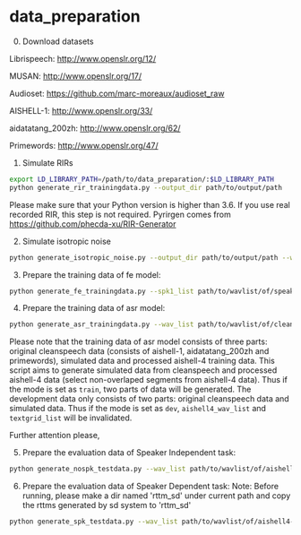 # data_preparation
0. Download datasets

Librispeech: http://www.openslr.org/12/

MUSAN: http://www.openslr.org/17/

Audioset: https://github.com/marc-moreaux/audioset_raw

AISHELL-1: http://www.openslr.org/33/

aidatatang_200zh: http://www.openslr.org/62/

Primewords: http://www.openslr.org/47/



1. Simulate RIRs
```bash 
export LD_LIBRARY_PATH=/path/to/data_preparation/:$LD_LIBRARY_PATH
python generate_rir_trainingdata.py --output_dir path/to/output/path
```
Please make sure that your Python version is higher than 3.6. If you use real recorded RIR, this step is not required. Pyrirgen comes from https://github.com/phecda-xu/RIR-Generator

2. Simulate isotropic noise

```bash 
python generate_isotropic_noise.py --output_dir path/to/output/path --wavnum 200
```

3. Prepare the training data of fe model:
```bash
python generate_fe_trainingdata.py --spk1_list path/to/wavlist/of/speaker1 --spk2_list path/to/wavlist/of/speaker2 --noise_list path/to/wavlist/of/noise --rir_list path/to/wavlist/of/rir --isotropic_list path/to/wavlist/of/isotropicnoise --mode train or dev --output_dir path/to/output/dir --wavnum we suggest 60000 for train and 3000 for dev
```

4. Prepare the training data of asr model:
```bash
python generate_asr_trainingdata.py --wav_list path/to/wavlist/of/cleanspeech --noise_list path/to/wavlist/of/noise --rir_list path/to/wavlist/of/rir --output_dir path/to/output/dir --mode train or dev --aishell4_wav_list path/to/wavlist/of/aishell-4/training/data --textgrid_list path/to/textgrid/list/of/aishell-4/training/data
```
Please note that the training data of asr model consists of three parts: original cleanspeech data (consists of aishell-1, aidatatang_200zh and primewords), simulated data and processed aishell-4 training data. This script aims to generate simulated data from cleanspeech and processed aishell-4 data (select non-overlaped segments from aishell-4 data). Thus if the mode is set as `train`, two parts of data will be generated. The development data only consists of two parts: original cleanspeech data and simulated data. Thus if the mode is set as `dev`, `aishell4_wav_list` and `textgrid_list` will be invalidated.

Further attention please, 

5. Prepare the evaluation data of Speaker Independent task:
```bash
python generate_nospk_testdata.py --wav_list path/to/wavlist/of/aishell4-test --textgrid_list path/to/textgridlist/of/aishell4-test --output_dir path/to/output/dir 
```

6. Prepare the evaluation data of Speaker Dependent task:
Note: Before running, please make a dir named 'rttm_sd' under current path and copy the rttms generated by sd system to 'rttm_sd'
```bash
python generate_spk_testdata.py --wav_list path/to/wavlist/of/aishell4-test --textgrid_list path/to/textgridlist/of/aishell4-test --output_dir path/to/output/dir 
```
